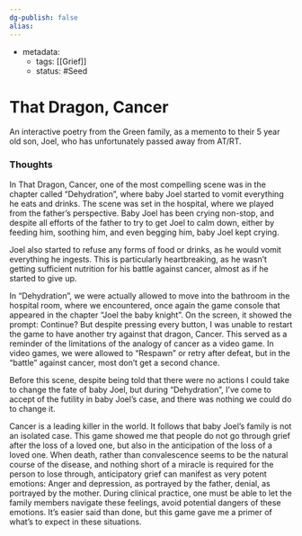 ```yaml
---
dg-publish: false
alias:
---
```

- metadata:
	- tags: [[Grief]]
	- status: #Seed 
# That Dragon, Cancer
An interactive poetry from the Green family, as a memento to their 5 year old son, Joel, who has unfortunately passed away from AT/RT.
### Thoughts
In That Dragon, Cancer, one of the most compelling scene was in the chapter called “Dehydration”, where baby Joel started to vomit everything he eats and drinks. The scene was set in the hospital, where we played from the father’s perspective. Baby Joel has been crying non-stop, and despite all efforts of the father to try to get Joel to calm down, either by feeding him, soothing him, and even begging him, baby Joel kept crying.

Joel also started to refuse any forms of food or drinks, as he would vomit everything he ingests. This is particularly heartbreaking, as he wasn’t getting sufficient nutrition for his battle against cancer, almost as if he started to give up.

In “Dehydration”, we were actually allowed to move into the bathroom in the hospital room, where we encountered, once again the game console that appeared in the chapter “Joel the baby knight”. On the screen, it showed the prompt: Continue? But despite pressing every button, I was unable to restart the game to have another try against that dragon, Cancer. This served as a reminder of the limitations of the analogy of cancer as a video game. In video games, we were allowed to “Respawn” or retry after defeat, but in the “battle” against cancer, most don’t get a second chance.

Before this scene, despite being told that there were no actions I could take to change the fate of baby Joel, but during “Dehydration”, I’ve come to accept of the futility in baby Joel’s case, and there was nothing we could do to change it.

Cancer is a leading killer in the world. It follows that baby Joel’s family is not an isolated case. This game showed me that people do not go through grief after the loss of a loved one, but also in the anticipation of the loss of a loved one. When death, rather than convalescence seems to be the natural course of the disease, and nothing short of a miracle is required for the person to lose through, anticipatory grief can manifest as very potent emotions: Anger and depression, as portrayed by the father, denial, as portrayed by the mother. During clinical practice, one must be able to let the family members navigate these feelings, avoid potential dangers of these emotions. It’s easier said than done, but this game gave me a primer of what’s to expect in these situations.